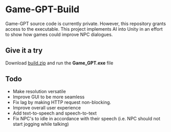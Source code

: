 # Game-GPT-Build
Game-GPT source code is currently private. However, this repository grants access to the executable.
This project implements AI into Unity in an effort to show how games could improve NPC dialogues. 

## Give it a try
Download [build.zip](https://github.com/Thenewchicken55/Game-GPT-Build/releases/download/v1.0.0/build.zip) and run the **Game_GPT.exe** file

## Todo
 - Make resolution versatile
 - Improve GUI to be more seamless
 - Fix lag by making HTTP request non-blocking.
 - Improve overall user experience
 - Add text-to-speech and speech-to-text
 - Fix NPC's to idle in accordance with their speech (i.e. NPC should not start jogging while talking)
